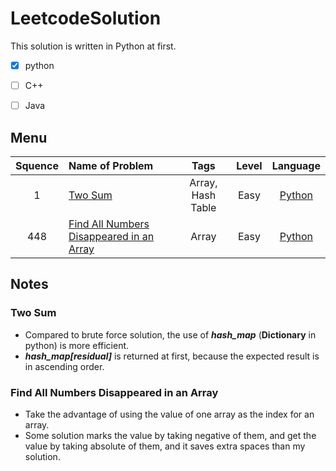 # LeetcodeSolution

This solution is written in Python at first.

- [x] python

- [ ] C++

- [ ] Java


## Menu

| Squence | Name of Problem| Tags | Level	| Language  |
|:-------:|:--------------|:------:|:------:|:---------:|
|1|[Two Sum](#two-sum)| Array, Hash Table|Easy|[Python](https://github.com/clarkzhao/LeetcodeSolution/blob/master/src/two_sum.py)|
|448|[Find All Numbers Disappeared in an Array](#find-all-numbers-disappeared-in-an-array)| Array|Easy|[Python](https://github.com/clarkzhao/LeetcodeSolution/blob/master/src/Find_All_Numbers_Disappeared_in_an_Array.py)|

## Notes
### Two Sum
* Compared to brute force solution, the use of ***hash_map*** (**Dictionary** in python) is more efficient.
*  ***hash_map[residual]*** is returned at first, because the expected result is in ascending order.

### Find All Numbers Disappeared in an Array
* Take the advantage of using the value of one array as the index for an array.
* Some solution marks the value by taking negative of them, and get the value by taking absolute of them, and it saves extra spaces than my solution.
